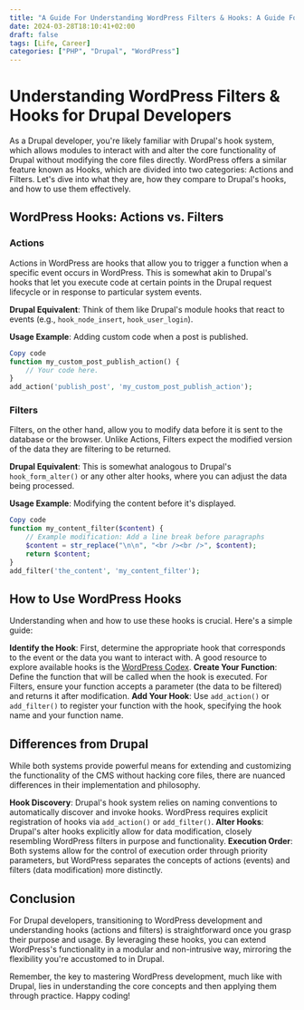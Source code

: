 ```yaml
---
title: "A Guide For Understanding WordPress Filters & Hooks: A Guide For Drupal Developers"
date: 2024-03-28T18:10:41+02:00
draft: false
tags: [Life, Career]
categories: ["PHP", "Drupal", "WordPress"]
---
```


# Understanding WordPress Filters & Hooks for Drupal Developers
As a Drupal developer, you're likely familiar with Drupal's hook system, which allows modules to interact with and alter the core functionality of Drupal without modifying the core files directly. WordPress offers a similar feature known as Hooks, which are divided into two categories: Actions and Filters. Let's dive into what they are, how they compare to Drupal's hooks, and how to use them effectively.

## WordPress Hooks: Actions vs. Filters
### Actions
Actions in WordPress are hooks that allow you to trigger a function when a specific event occurs in WordPress. This is somewhat akin to Drupal's hooks that let you execute code at certain points in the Drupal request lifecycle or in response to particular system events.

**Drupal Equivalent**: Think of them like Drupal's module hooks that react to events (e.g., `hook_node_insert`, `hook_user_login`).

**Usage Example**: Adding custom code when a post is published.

``` php
Copy code
function my_custom_post_publish_action() {
    // Your code here.
}
add_action('publish_post', 'my_custom_post_publish_action');
```
### Filters
Filters, on the other hand, allow you to modify data before it is sent to the database or the browser. Unlike Actions, Filters expect the modified version of the data they are filtering to be returned.

**Drupal Equivalent**: This is somewhat analogous to Drupal's `hook_form_alter()` or any other alter hooks, where you can adjust the data being processed.

**Usage Example**: Modifying the content before it's displayed.

``` php
Copy code
function my_content_filter($content) {
    // Example modification: Add a line break before paragraphs
    $content = str_replace("\n\n", "<br /><br />", $content);
    return $content;
}
add_filter('the_content', 'my_content_filter');
```
## How to Use WordPress Hooks
Understanding when and how to use these hooks is crucial. Here's a simple guide:

**Identify the Hook**: First, determine the appropriate hook that corresponds to the event or the data you want to interact with. A good resource to explore available hooks is the [WordPress Codex](https://codex.wordpress.org/Main_Page).
**Create Your Function**: Define the function that will be called when the hook is executed. For Filters, ensure your function accepts a parameter (the data to be filtered) and returns it after modification.
**Add Your Hook**: Use `add_action()` or `add_filter()` to register your function with the hook, specifying the hook name and your function name.
## Differences from Drupal
While both systems provide powerful means for extending and customizing the functionality of the CMS without hacking core files, there are nuanced differences in their implementation and philosophy.

**Hook Discovery**: Drupal's hook system relies on naming conventions to automatically discover and invoke hooks. WordPress requires explicit registration of hooks via `add_action()` or `add_filter()`.
**Alter Hooks**: Drupal's alter hooks explicitly allow for data modification, closely resembling WordPress filters in purpose and functionality.
**Execution Order**: Both systems allow for the control of execution order through priority parameters, but WordPress separates the concepts of actions (events) and filters (data modification) more distinctly.
## Conclusion
For Drupal developers, transitioning to WordPress development and understanding hooks (actions and filters) is straightforward once you grasp their purpose and usage. By leveraging these hooks, you can extend WordPress's functionality in a modular and non-intrusive way, mirroring the flexibility you're accustomed to in Drupal.

Remember, the key to mastering WordPress development, much like with Drupal, lies in understanding the core concepts and then applying them through practice. Happy coding!
